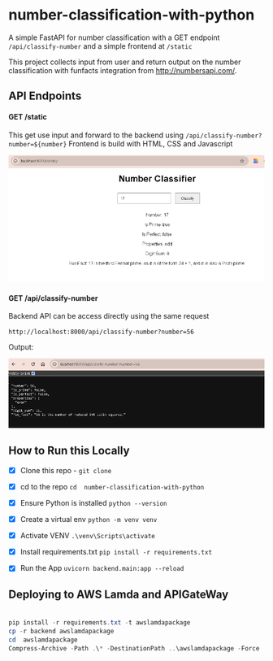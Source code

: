 # number-classification-with-python
A simple FastAPI for number classification  with a GET endpoint `/api/classify-number` and a simple frontend at `/static`

This project collects input from user and return output on the number classification with funfacts integration from http://numbersapi.com/.

## API Endpoints

#### GET /static
This get use input and forward to the backend using `/api/classify-number?number=${number}` 
Frontend is build with HTML, CSS and Javascript

![alt text](image.png)

####  GET /api/classify-number 
Backend API can be access directly using the same request

```
http://localhost:8000/api/classify-number?number=56

```
Output:

![alt text](image-1.png)


## How to Run this Locally
- [x] Clone this repo - `git clone `
- [x] cd to the repo  `cd  number-classification-with-python`
- [x] Ensure Python is installed `python --version`
- [x] Create a virtual env  `python -m venv venv`
- [x] Activate VENV  `.\venv\Scripts\activate`
- [x] Install requirements.txt `pip install -r requirements.txt`
- [x] Run the App `uvicorn backend.main:app --reload`


## Deploying to AWS Lamda and APIGateWay

```powershell

pip install -r requirements.txt -t awslamdapackage
cp -r backend awslamdapackage
cd  awslamdapackage
Compress-Archive -Path .\* -DestinationPath ..\awslamdapackage -Force

```

